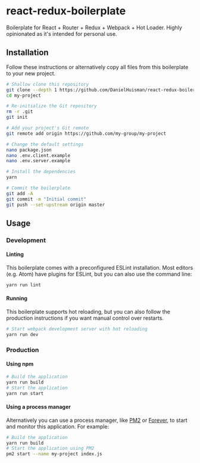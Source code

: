 # react-redux-boilerplate

Boilerplate for React + Router + Redux + Webpack + Hot Loader. Highly opinionated as it's intended for personal use.

## Installation
Follow these instructions or alternatively copy all files from this boilerplate to your new project.
```bash
# Shallow clone this repository
git clone --depth 1 https://github.com/DanielHuisman/react-redux-boilerplate my-project
cd my-project

# Re-initialize the Git repository
rm -r .git
git init

# Add your project's Git remote
git remote add origin https://github.com/my-group/my-project

# Change the default settings
nano package.json
nano .env.client.example
nano .env.server.example

# Install the dependencies
yarn

# Commit the boilerplate
git add -A
git commit -m "Initial commit"
git push --set-upstream origin master
```

## Usage
### Development
#### Linting
This boilerplate comes with a preconfigured ESLint installation. Most editors (e.g. Atom) have plugins for ESLint, but you can also use the command line:
```bash
yarn run lint
```

#### Running
This boilerplate supports hot reloading, but you can also follow the production instructions if you want manual control over restarts.
```bash
# Start webpack development server with hot reloading
yarn run dev
```

### Production
#### Using npm
```bash
# Build the application
yarn run build
# Start the application
yarn run start
```

#### Using a process manager
Alternatively you can use a process manager, like [PM2](https://github.com/Unitech/pm2) or [Forever](https://github.com/foreverjs/forever), to start and monitor this application. For example:
```bash
# Build the application
yarn run build
# Start the application using PM2
pm2 start --name my-project index.js
```
